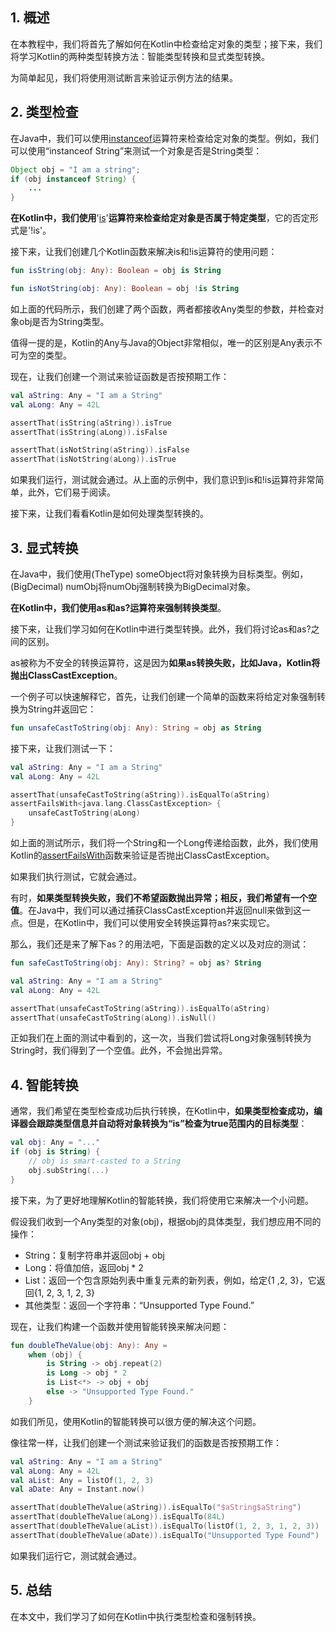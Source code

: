 ## 1. 概述

在本教程中，我们将首先了解如何在Kotlin中检查给定对象的类型；接下来，我们将学习Kotlin的两种类型转换方法：智能类型转换和显式类型转换。

为简单起见，我们将使用测试断言来验证示例方法的结果。

## 2. 类型检查

在Java中，我们可以使用[instanceof](https://www.baeldung.com/java-instanceof)运算符来检查给定对象的类型。例如，我们可以使用“instanceof String”来测试一个对象是否是String类型：

```java
Object obj = "I am a string";
if (obj instanceof String) {
    ...
}
```

**在Kotlin中，我们使用**'[is](https://kotlinlang.org/docs/typecasts.html#is-and-is-operators)'**运算符来检查给定对象是否属于特定类型**，它的否定形式是'!is'。

接下来，让我们创建几个Kotlin函数来解决is和!is运算符的使用问题：

```kotlin
fun isString(obj: Any): Boolean = obj is String

fun isNotString(obj: Any): Boolean = obj !is String
```

如上面的代码所示，我们创建了两个函数，两者都接收Any类型的参数，并检查对象obj是否为String类型。

值得一提的是，Kotlin的Any与Java的Object非常相似，唯一的区别是Any表示不可为空的类型。

现在，让我们创建一个测试来验证函数是否按预期工作：

```kotlin
val aString: Any = "I am a String"
val aLong: Any = 42L

assertThat(isString(aString)).isTrue
assertThat(isString(aLong)).isFalse

assertThat(isNotString(aString)).isFalse
assertThat(isNotString(aLong)).isTrue
```

如果我们运行，测试就会通过。从上面的示例中，我们意识到is和!is运算符非常简单，此外，它们易于阅读。

接下来，让我们看看Kotlin是如何处理类型转换的。

## 3. 显式转换

在Java中，我们使用(TheType) someObject将对象转换为目标类型。例如，(BigDecimal) numObj将numObj强制转换为BigDecimal对象。

**在Kotlin中，我们使用as和as?运算符来强制转换类型**。

接下来，让我们学习如何在Kotlin中进行类型转换。此外，我们将讨论as和as?之间的区别。

as被称为不安全的转换运算符，这是因为**如果as转换失败，比如Java，Kotlin将抛出ClassCastException**。

一个例子可以快速解释它，首先，让我们创建一个简单的函数来将给定对象强制转换为String并返回它：

```kotlin
fun unsafeCastToString(obj: Any): String = obj as String
```

接下来，让我们测试一下：

```kotlin
val aString: Any = "I am a String"
val aLong: Any = 42L

assertThat(unsafeCastToString(aString)).isEqualTo(aString)
assertFailsWith<java.lang.ClassCastException> {
    unsafeCastToString(aLong)
}
```

如上面的测试所示，我们将一个String和一个Long传递给函数，此外，我们使用Kotlin的[assertFailsWith](https://www.baeldung.com/kotlin/assertfailswith#using-kotlins-assertfailswith-method)函数来验证是否抛出ClassCastException。

如果我们执行测试，它就会通过。

有时，**如果类型转换失败，我们不希望函数抛出异常；相反，我们希望有一个空值**。在Java中，我们可以通过捕获ClassCastException并返回null来做到这一点。但是，在Kotlin中，我们可以使用安全转换运算符as?来实现它。

那么，我们还是来了解下as？的用法吧，下面是函数的定义以及对应的测试：

```kotlin
fun safeCastToString(obj: Any): String? = obj as? String

val aString: Any = "I am a String"
val aLong: Any = 42L

assertThat(unsafeCastToString(aString)).isEqualTo(aString)
assertThat(unsafeCastToString(aLong)).isNull()
```

正如我们在上面的测试中看到的，这一次，当我们尝试将Long对象强制转换为String时，我们得到了一个空值。此外，不会抛出异常。

## 4. 智能转换

通常，我们希望在类型检查成功后执行转换，在Kotlin中，**如果类型检查成功，编译器会跟踪类型信息并自动将对象转换为“is”检查为true范围内的目标类型**：

```kotlin
val obj: Any = "..."
if (obj is String) {
    // obj is smart-casted to a String
    obj.subString(...)
}
```

接下来，为了更好地理解Kotlin的智能转换，我们将使用它来解决一个小问题。

假设我们收到一个Any类型的对象(obj)，根据obj的具体类型，我们想应用不同的操作：

-   String：复制字符串并返回obj + obj
-   Long：将值加倍，返回obj * 2
-   List：返回一个包含原始列表中重复元素的新列表，例如，给定{1 ,2, 3}，它返回{1, 2, 3, 1, 2, 3}
-   其他类型：返回一个字符串：“Unsupported Type Found.”

现在，让我们构建一个函数并使用智能转换来解决问题：

```kotlin
fun doubleTheValue(obj: Any): Any =
    when (obj) {
        is String -> obj.repeat(2)
        is Long -> obj * 2
        is List<*> -> obj + obj
        else -> "Unsupported Type Found."
    }
```

如我们所见，使用Kotlin的智能转换可以很方便的解决这个问题。

像往常一样，让我们创建一个测试来验证我们的函数是否按预期工作：

```kotlin
val aString: Any = "I am a String"
val aLong: Any = 42L
val aList: Any = listOf(1, 2, 3)
val aDate: Any = Instant.now()

assertThat(doubleTheValue(aString)).isEqualTo("$aString$aString")
assertThat(doubleTheValue(aLong)).isEqualTo(84L)
assertThat(doubleTheValue(aList)).isEqualTo(listOf(1, 2, 3, 1, 2, 3))
assertThat(doubleTheValue(aDate)).isEqualTo("Unsupported Type Found")
```

如果我们运行它，测试就会通过。

## 5. 总结

在本文中，我们学习了如何在Kotlin中执行类型检查和强制转换。